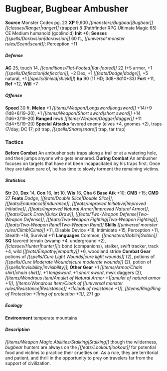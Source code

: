 ﻿---
cssclass: [monsters]
title1: Bugbear, Bugbear Ambusher
title2: Bugbear Ambusher
CR: 10
sources:
- name: Monster Codex
  page: 23
  link: http://paizo.com/products/btpy9926?Pathfinder-Roleplaying-Game-Monster-Codex
XP: 9600
race: Bugbear
classes:
- ranger (trapper) 8 (Pathfinder RPG Ultimate Magic 65)
alignment: CE
size: Medium
type: humanoid
subtypes:
- goblinoid
initiative:
  bonus: 6
senses:
  darkvision: 60
  scent: true
AC:
  AC: 25
  touch: 14
  flat_footed: 22
  components:
    armor: 5
    deflection: 1
    dex: 2
    dodge: 1
    natural: 5
    shield: 1
HP:
  HP: 90
  long: 3d8+8d10+33
  HD: 11
saves:
  fort: 11
  ref: 12
  will: 7
speeds:
  base: 30
attacks:
  melee:
  - - text: +1 longsword +14/+9 (1d8+6/19-20)
      entries:
      - - damage: 1d8+6
          crit_range: 19-20
      attack: +1 longsword
      bonus:
      - 14
      - 9
    - text: +1 short sword +14 (1d6+3/19-20)
      entries:
      - - damage: 1d6+3
          crit_range: 19-20
      attack: +1 short sword
      bonus:
      - 14
  ranged:
  - - text: mwk dagger +11 (1d4+5/19-20)
      entries:
      - - damage: 1d4+5
          crit_range: 19-20
      attack: mwk dagger
      bonus:
      - 11
  special:
  - favored enemy (elves +4, gnomes +2)
  - traps (7/day; DC 17; pit trap, snare trap, tar trap)
tactics:
  Before Combat: An ambusher sets traps along a trail or at a watering hole, and then
    jumps anyone who gets ensnared.
  During Combat: An ambusher focuses on targets that have not been incapacitated by
    his traps first. Once they are taken care of, he has time to slowly torment the
    remaining victims.
ability_scores:
  STR: 20
  DEX: 14
  CON: 16
  INT: 10
  WIS: 16
  CHA: 6
BAB: 10
CMB: 15
CMD: 27
feats:
- name: Dodge
- name: Double Slice
- name: Endurance
- name: Improved Initiative
- name: Improved Natural Armor
- name: Quick Draw
- name: Two-Weapon Defense
- name: Two-Weapon Fighting
- name: Two-Weapon Rend
skills:
  Climb: 11
  Disable Device: 18
  Intimidate: 15
  Perception: 11
  Stealth: 18
  Survival: 11
languages:
- Common
- Goblin
special_qualities:
- favored terrain (swamp +4, underground +2)
- hunter's bond (companions)
- stalker
- swift tracker
- track +4
- wild empathy +6
- woodland stride
gear:
  combat:
  - potions of cure light wounds (2)
  - potions of cure moderate wounds (2)
  - potion of invisibility
  other:
  - +1 chain shirt
  - +1 longsword
  - +1 short sword
  - mwk daggers (2)
  - amulet of natural armor +1
  - cloak of resistance +1
  - ring of protection +1
  - 271 gp
ecology:
  environment: temperate mountains
desc_long: Stalking though the wilderness, bugbear hunters are always on the lookout
  for potential food and victims to practice their cruelties on. As a rule, they are
  territorial and patient, and thrill in the opportunity to prey on travelers far
  from the support of civilization.

---

# Bugbear, Bugbear Ambusher

**Source** Monster Codex pg. 23
**XP** 9,600
_[[monsters/Bugbear|Bugbear]]_ _[[classes/Ranger|ranger]]_ (trapper) 8 (Pathfinder RPG Ultimate Magic 65)
CE Medium humanoid (goblinoid)
**Init** +6; **Senses** _[[spells/Darkvision|darkvision]]_ 60 ft., _[[universal monster rules/Scent|scent]]_; Perception +11

##### Defense

**AC** 25, touch 14, _[[conditions/Flat-Footed|flat-footed]]_ 22 (+5 armor, +1 _[[spells/Deflection|deflection]]_, +2 Dex, +1 _[[feats/Dodge|dodge]]_, +5 natural, +1 _[[spells/Shield|shield]]_)
**hp** 90 (11 HD; 3d8+8d10+33)
**Fort** +11, **Ref** +12, **Will** +7

##### Offense
**Speed** 30 ft.
**Melee** +1 _[[items/Weapon/Longsword|longsword]]_ +14/+9 (1d8+6/19–20), +1 _[[items/Weapon/Short sword|short sword]]_ +14 (1d6+3/19–20)
**Ranged** mwk _[[items/Weapon/Dagger|dagger]]_ +11 (1d4+5/19–20)
**Special Attacks** favored enemy (elves +4, gnomes +2), traps (7/day; DC 17; pit trap, _[[spells/Snare|snare]]_ trap, tar trap)

### Tactics

**Before Combat** An ambusher sets traps along a trail or at a watering hole, and then jumps anyone who gets ensnared.
 **During Combat** An ambusher focuses on targets that have not been incapacitated by his traps first. Once they are taken care of, he has time to slowly torment the remaining victims.

##### Statistics
**Str** 20, **Dex** 14, **Con** 16, **Int** 10, **Wis** 16, **Cha** 6
**Base Atk** +10; **CMB** +15; **CMD** 27
**Feats** _Dodge_, _[[feats/Double Slice|Double Slice]]_, _[[feats/Endurance|Endurance]]_, _[[feats/Improved Initiative|Improved Initiative]]_, _[[feats/Improved Natural Armor|Improved Natural Armor]]_, _[[feats/Quick Draw|Quick Draw]]_, _[[feats/Two-Weapon Defense|Two-Weapon Defense]]_, _[[feats/Two-Weapon Fighting|Two-Weapon Fighting]]_, _[[feats/Two-Weapon Rend|Two-Weapon Rend]]_
**Skills** _[[universal monster rules/Climb|Climb]]_ +11, Disable Device +18, Intimidate +15, Perception +11, Stealth +18, Survival +11
**Languages** Common, _[[monsters/Goblin|Goblin]]_
**SQ** favored terrain (swamp +4, underground +2), _[[classes/Hunter|hunter]]_’s bond (companions), stalker, swift tracker, track +4, wild _[[feats/Empathy|empathy]]_ +6, woodland stride
**Combat Gear** potions of _[[spells/Cure Light Wounds|cure light wounds]]_ (2), potions of _[[spells/Cure Moderate Wounds|cure moderate wounds]]_ (2), potion of _[[spells/Invisibility|invisibility]]_; **Other Gear** +1 _[[items/Armor/Chain shirt|chain shirt]]_, +1 _longsword_, +1 _short sword_, mwk daggers (2), _[[items/Wondrous Item/Amulet of Natural Armor +1|amulet of natural armor +1]]_, _[[items/Wondrous Item/Cloak of _[[universal monster rules/Resistance|Resistance]]_ +1|cloak of _resistance_ +1]]_, _[[items/Ring/Ring of Protection +1|ring of protection +1]]_, 271 gp

##### Ecology

**Environment** temperate mountains

##### Description

_[[items/Weapon Magic Abilities/Stalking|Stalking]]_ though the wilderness, _bugbear_ hunters are always on the _[[feats/Lookout|lookout]]_ for potential food and victims to practice their cruelties on. As a rule, they are territorial and patient, and thrill in the opportunity to prey on travelers far from the support of civilization.
